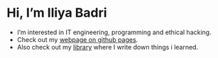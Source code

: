 
# Hi, I’m Iliya Badri

- I’m interested in IT engineering, programming and ethical hacking.
- Check out my [webpage on github pages](https://iliyabadri.github.io/).
- Also check out my [library](https://iliyabadri.github.io/library/) where I write down things i learned.
